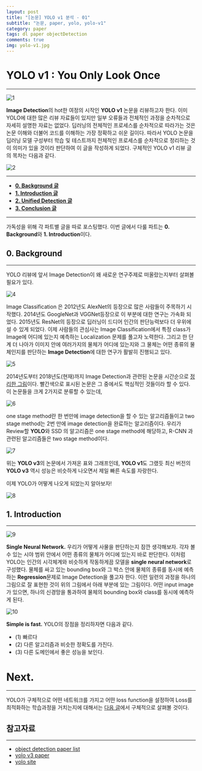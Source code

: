```yaml
---
layout: post
title: "[논문] YOLO v1 분석 - 01" 
subtitle: "논문, paper, yolo, yolo-v1"
category: paper
tags: dl paper objectDetection
comments: true
img: yolo-v1.jpg
---
```


# YOLO v1 : You Only Look Once
---

![1](https://user-images.githubusercontent.com/24144491/46718830-6c194400-cca7-11e8-8c5f-5fd3f61c123e.png)

**Image Detection**의 hot한 여정의 시작인 **YOLO v1** 논문을 리뷰하고자 한다. 이미 YOLO에 대한 많은 리뷰 자료들이 있지만 일부 오류들과 전체적인 과정을 순차적으로 자세히 설명한 자료는 없었다. 딥러닝의 전체적인 프로세스를 순차적으로 따라가는 것은 논문 이해와 더불어 코드를 이해하는 가장 정확하고 쉬운 길이다. 따라서 YOLO 논문을 딥러닝 모델 구성부터 학습 및 테스트까지 전체적인 프로세스를 순차적으로 정리하는 것이 의미가 있을 것이라 판단하여 이 글을 작성하게 되었다. 구체적인 YOLO v1 리뷰 글의 목차는 다음과 같다. 

![2](https://user-images.githubusercontent.com/24144491/46718831-6cb1da80-cca7-11e8-866b-56e8fb3fac13.png)

---
- **[0. Background 글](https://taeu.github.io/paper/deeplearning-paper-yolo1-01/)**
- **[1. Introduction 글](https://taeu.github.io/paper/deeplearning-paper-yolo1-01/)**
- **[2. Unified Detection 글](https://taeu.github.io/paper/deeplearning-paper-yolo1-02/)**
- **[3. Conclusion 글](https://taeu.github.io/paper/deeplearning-paper-yolo1-03/)**
---


가독성을 위해 각 파트별 글을 따로 포스팅했다. 이번 글에서 다룰 파트는 **0. Background**와 **1. Introduction**이다.


## 0. Background
---

YOLO 리뷰에 앞서 Image Detection이 왜 새로운 연구주제로 떠올랐는지부터 살펴볼 필요가 있다.


![4](https://user-images.githubusercontent.com/24144491/46718832-6cb1da80-cca7-11e8-8529-4509955b89ec.png)

Image Classification 은 2012년도 AlexNet의 등장으로 많은 사람들이 주목하기 시작했다. 2014년도 GoogleNet과 VGGNet등장으로 이 부분에 대한 연구는 가속화 되었다. 2015년도 ResNet의 등장으로 딥러닝이 드디어 인간의 판단능력보다 더 우위에 설 수 있게 되었다. 이제 사람들의 관심사는 Image Classification에서 특정 class가 Image에 어디에 있는지 예측하는 Localization 문제를 풀고자 노력한다. 그리고 한 단계 더 나아가 이미지 안에 여러가지의 물체가 어디에 있는지와 그 물체는 어떤 종류의 물체인지를 판단하는 **Image Detection**에 대한 연구가 활발히 진행되고 있다.

![5](https://user-images.githubusercontent.com/24144491/46718833-6cb1da80-cca7-11e8-872c-dc05304e2b61.png)

2014년도부터 2018년도(현재)까지 Image Detection과 관련된 논문을 시간순으로 [정리한 그림](https://github.com/hoya012/deep_learning_object_detection)이다. 빨간색으로 표시된 논문은 그 중에서도 핵심적인 것들이라 할 수 있다. 이 논문들을 크게 2가지로 분류할 수 있는데,

![6](https://user-images.githubusercontent.com/24144491/46718835-6d4a7100-cca7-11e8-996c-be10edaab670.png)

one stage method란 한 번만에 image detection을 할 수 있는 알고리즘들이고 two stage method는 2번 만에 image detection을 완료하는 알고리즘이다. 우리가 Review할 **YOLO**와 SSD 의 알고리즘은 one stage method에 해당하고, R-CNN 과 관련된 알고리즘들은 two stage method이다.

![7](https://user-images.githubusercontent.com/24144491/46718836-6d4a7100-cca7-11e8-80da-83fa27896b04.png)

위는 **YOLO v3**의 논문에서 가져온 표와 그래프인데, **YOLO v1**도 그랬듯 최신 버전의 **YOLO v3** 역시 성능은 비슷하게 나오면서 제일 빠른 속도를 자랑한다.

이제 YOLO가 어떻게 나오게 되었는지 알아보자!

![8](https://user-images.githubusercontent.com/24144491/46718837-6d4a7100-cca7-11e8-93bc-f42a8a3b0183.png)


## 1. Introduction
---

![9](https://user-images.githubusercontent.com/24144491/46718838-6de30780-cca7-11e8-8532-270ccc801421.png)

**Single Neural Network.** 우리가 어떻게 사물을 판단하는지 잠깐 생각해보자. 각자 볼 수 있는 시야 범위 안에서 어떤 종류의 물체가 어디에 있는지 바로 판단한다. 이처럼 YOLO는 인간의 시각체계와 비슷하게 작동하게끔 모델을 **single neural network**로 구성했다. 물체를 싸고 있는 bounding box와 그 박스 안에 물체의 종류를 동시에 예측하는 **Regression**문제로 Image Detection을 풀고자 한다. 이런 일련의 과정을 하나의 그림으로 잘 표현한 것이 위의 그림에서 아래 부분에 있는 그림이다. 어떤 input image가 있으면, 하나의 신경망을 통과하여 물체의 bounding box와 class를 동시에 예측하게 된다.

![10](https://user-images.githubusercontent.com/24144491/46718829-6c194400-cca7-11e8-928f-a61bbd383837.png)

**Simple is fast.** YOLO의 장점을 정리하자면 다음과 같다.

- (1) 빠르다
- (2) 다른 알고리즘과 비슷한 정확도를 가진다.
- (3) 다른 도메인에서 좋은 성능을 보인다.


# Next.
---

YOLO가 구체적으로 어떤 네트워크를 가지고 어떤 loss function을 설정하여 Loss를 최적화하는 학습과정을 거치는지에 대해서는 [다음 글](https://taeu.github.io/paper/deeplearning-paper-yolo1-02/)에서 구체적으로 살펴볼 것이다.


## 참고자료
---

- [object detection paper list](https://github.com/hoya012/deep_learning_object_detection)
- [yolo v3 paper](https://pjreddie.com/media/files/papers/YOLOv3.pdf)
- [yolo site](https://pjreddie.com/darknet/yolo/)










